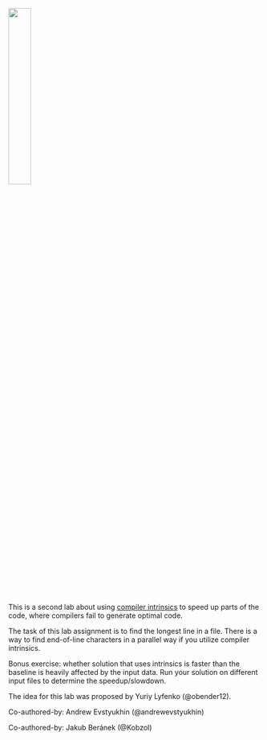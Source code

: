 [<img src="https://drive.google.com/uc?export=view&id=1ZQG3JW5sQK4bQdLxgblAIouRnXVbse7k" width="30%">](https://www.youtube.com/watch?v=0WUihFxjzSE&list=PLRWO2AL1QAV6bJAU2kgB4xfodGID43Y5d)

This is a second lab about using [compiler intrinsics](https://en.wikipedia.org/wiki/Intrinsic_function) to speed up parts of the code, where compilers fail to generate optimal code.

The task of this lab assignment is to find the longest line in a file. There is a way to find end-of-line characters in a parallel way if you utilize compiler intrinsics.

Bonus exercise: whether solution that uses intrinsics is faster than the baseline is heavily affected by the input data. Run your solution on different input files to determine the speedup/slowdown.

The idea for this lab was proposed by Yuriy Lyfenko (@obender12).

Co-authored-by: Andrew Evstyukhin (@andrewevstyukhin)

Co-authored-by: Jakub Beránek (@Kobzol)
